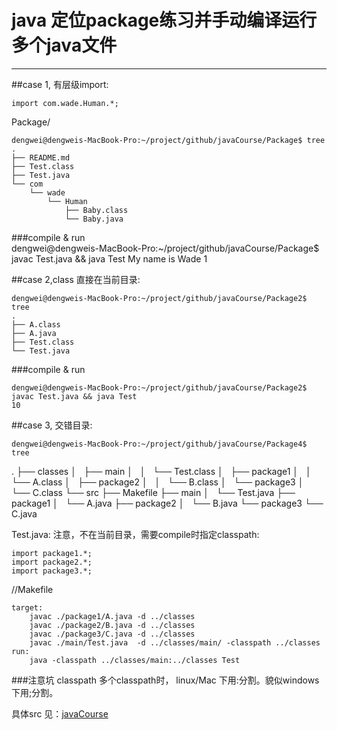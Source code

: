 # java 定位package练习并手动编译运行多个java文件

---
##case 1, 有层级import:
 

    import com.wade.Human.*;

Package/

    dengwei@dengweis-MacBook-Pro:~/project/github/javaCourse/Package$ tree
    .
    ├── README.md
    ├── Test.class
    ├── Test.java
    └── com
        └── wade
            └── Human
                ├── Baby.class
                └── Baby.java
            

###compile & run            
    dengwei@dengweis-MacBook-Pro:~/project/github/javaCourse/Package$ javac Test.java && java Test
    My name is Wade
    1



##case 2,class 直接在当前目录:

    dengwei@dengweis-MacBook-Pro:~/project/github/javaCourse/Package2$ tree
    .
    ├── A.class
    ├── A.java
    ├── Test.class
    └── Test.java

###compile & run   

    dengwei@dengweis-MacBook-Pro:~/project/github/javaCourse/Package2$ javac Test.java && java Test
    10

##case 3, 交错目录:

    dengwei@dengweis-MacBook-Pro:~/project/github/javaCourse/Package4$ tree
.
├── classes
│   ├── main
│   │   └── Test.class
│   ├── package1
│   │   └── A.class
│   ├── package2
│   │   └── B.class
│   └── package3
│       └── C.class
└── src
    ├── Makefile
    ├── main
    │   └── Test.java
    ├── package1
    │   └── A.java
    ├── package2
    │   └── B.java
    └── package3
        └── C.java

Test.java:
注意，不在当前目录，需要compile时指定classpath:

    import package1.*;
    import package2.*;
    import package3.*;
    
//Makefile    

    target: 
        javac ./package1/A.java -d ../classes
        javac ./package2/B.java -d ../classes
        javac ./package3/C.java -d ../classes
        javac ./main/Test.java  -d ../classes/main/ -classpath ../classes
    run:
        java -classpath ../classes/main:../classes Test
        
    

###注意坑
classpath 多个classpath时， linux/Mac 下用:分割。貌似windows下用;分割。

具体src 见：[javaCourse][1]


  [1]: https://github.com/no7dw/javaCourse/
